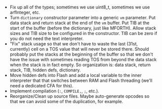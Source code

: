 * Fix up all of the types; sometimes we use uint8_t, sometimes we use arfInteger, etc.
* Turn `dictionary` constructor parameter into a generic `vm` parameter.  Put data stack and return stack at the end of the `vm` buffer.  Put TIB at the start of the buffer (before the dictionary, just like MFORTH).  Allow stack sizes and TIB size to be configured in the constructor.  TIB can be zero if you do not need the text interpreter.
* "Fix" stack usage so that we don't have to waste the last (31st, currently) cell on a TOS value that will never be stored there.  Should probably put the stacks at the beginning of the buffer so that we don't have the issue with sometimes reading TOS from beyond the data stack when the stack is in fact empty.  So organization is: data stack, return stack, TIB, hidden defs, dictionary.
* Move hidden defs into Flash and add a local variable to the inner interpreter that that switches between RAM and Flash threading (we'll need a dedicated CFA for this).
* Implement compilation (`:`, `COMPILE,`, `;`, etc.).
* Reorganize/Clean up source files.  Maybe auto-generate opcodes so that we can avoid some of the duplication, for example.
